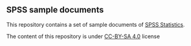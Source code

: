 ## SPSS sample documents

This repository contains a set of sample documents of [SPSS Statistics](https://en.wikipedia.org/wiki/SPSS).

The content of this repository is under [CC-BY-SA 4.0](https://creativecommons.org/licenses/by-sa/4.0/) license
